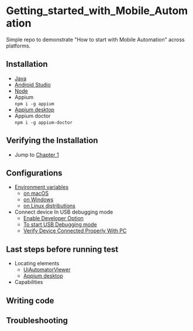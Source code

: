 # Getting_started_with_Mobile_Automation
Simple repo to demonstrate "How to start with Mobile Automation" across platforms. 

## Installation
- [Java](https://www.oracle.com/technetwork/java/javase/downloads/jdk8-downloads-2133151.html)
- [Android Studio](https://developer.android.com/studio)
- [Node](https://nodejs.org/en/download/)
- Appium  
   ``npm i -g appium``
- [Appium desktop](https://github.com/appium/appium-desktop/releases/tag/v1.13.0)
- Appium doctor  
   ``npm i -g appium-doctor``

## Verifying the Installation
- Jump to [Chapter 1](https://github.com/thenishant/Getting_started_with_Mobile_Automation/tree/master/chapter%201) 

## Configurations
- [Environment variables](https://github.com/thenishant/Getting_started_with_Mobile_Automation/blob/master/chapter%202/README.md)
   - [on macOS](https://github.com/thenishant/Getting_started_with_Mobile_Automation/blob/master/chapter%202/README.md#onmacOS)
   - [on Windows](https://github.com/thenishant/Getting_started_with_Mobile_Automation/blob/master/chapter%202/README.md#onWindows)
   - [on Linux distributions](https://github.com/thenishant/Getting_started_with_Mobile_Automation/blob/master/chapter%202/README.md#onLinuxdistributions)
- Connect device In USB debugging mode  
   - [Enable Developer Option](https://github.com/thenishant/Getting_started_with_Mobile_Automation/blob/master/chapter%202/README.md#EnableDeveloperOption)
   - [To start USB Debugging mode](https://github.com/thenishant/Getting_started_with_Mobile_Automation/blob/master/chapter%202/README.md#TostartUSBDebuggingmode)
   - [Verify Device Connected Properly With PC](https://github.com/thenishant/Getting_started_with_Mobile_Automation/blob/master/chapter%202/README.md#TostartUSBDebuggingmode)

## Last steps before running test
- Locating elements 
    - [UiAutomatorViewer](https://github.com/thenishant/Getting_started_with_Mobile_Automation/blob/master/chapter%203/README.md)
    - [Appium desktop](https://github.com/thenishant/Getting_started_with_Mobile_Automation/blob/master/chapter%203/README.md)
- Capabilities

## Writing code


## Troubleshooting